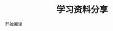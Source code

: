 <h1 align="center">学习资料分享</h1>

<span id="busuanzi_container_site_pv" style='display:none'>本站总访问量：<span id="busuanzi_value_site_pv"></span>次</span>
<span id="busuanzi_container_site_uv" style='display:none'>&nbsp;&nbsp;&nbsp;|&nbsp;&nbsp;&nbsp;本站总访客数：<span id="busuanzi_value_site_uv"></span>人</span>

[开始阅读](编程语言/C++基础知识.md)
